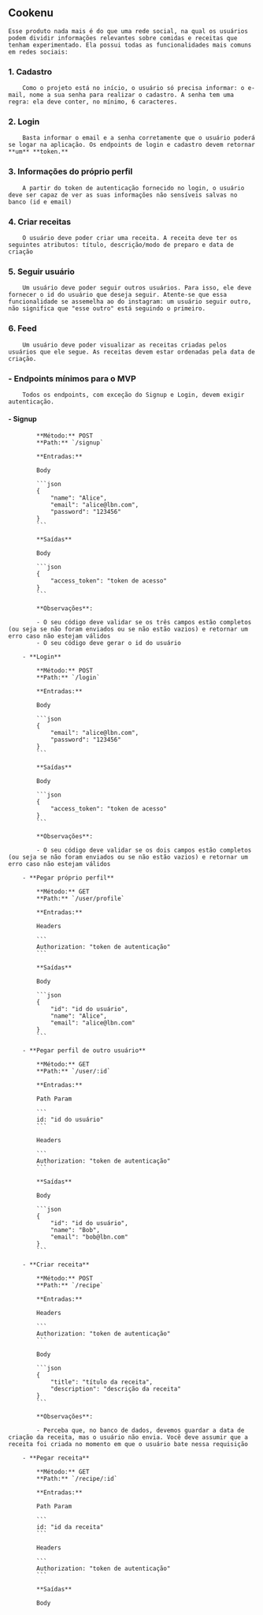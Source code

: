 ## Cookenu

    
    Esse produto nada mais é do que uma rede social, na qual os usuários podem dividir informações relevantes sobre comidas e receitas que tenham experimentado. Ela possui todas as funcionalidades mais comuns em redes sociais:
    
### 1. **Cadastro**
        
        Como o projeto está no início, o usuário só precisa informar: o e-mail, nome a sua senha para realizar o cadastro. A senha tem uma regra: ela deve conter, no mínimo, 6 caracteres. 
        
### 2. **Login**
        
        Basta informar o email e a senha corretamente que o usuário poderá se logar na aplicação. Os endpoints de login e cadastro devem retornar **um** **token.**
        
### 3. **Informações do próprio perfil**
        
        A partir do token de autenticação fornecido no login, o usuário deve ser capaz de ver as suas informações não sensíveis salvas no banco (id e email)
        
### 4. **Criar receitas**
        
        O usuário deve poder criar uma receita. A receita deve ter os seguintes atributos: título, descrição/modo de preparo e data de criação
        
### 5. **Seguir usuário**
        
        Um usuário deve poder seguir outros usuários. Para isso, ele deve fornecer o id do usuário que deseja seguir. Atente-se que essa funcionalidade se assemelha ao do instagram: um usuário seguir outro, não significa que "esse outro" está seguindo o primeiro.
        
### 6. **Feed**
        
        Um usuário deve poder visualizar as receitas criadas pelos usuários que ele segue. As receitas devem estar ordenadas pela data de criação.
        
    
### - **Endpoints mínimos para o MVP**
        
        Todos os endpoints, com exceção do Signup e Login, devem exigir autenticação.
        
#### - **Signup**
            
            **Método:** POST
            **Path:** `/signup`
            
            **Entradas:**
            
            Body
            
            ```json
            {
            	"name": "Alice",
            	"email": "alice@lbn.com",
            	"password": "123456"
            }
            ```
            
            **Saídas**
            
            Body
            
            ```json
            {
            	"access_token": "token de acesso"
            }
            ```
            
            **Observações**:
            
            - O seu código deve validar se os três campos estão completos (ou seja se não foram enviados ou se não estão vazios) e retornar um erro caso não estejam válidos
            - O seu código deve gerar o id do usuário
            
        - **Login**
            
            **Método:** POST
            **Path:** `/login`
            
            **Entradas:**
            
            Body
            
            ```json
            {
            	"email": "alice@lbn.com",
            	"password": "123456"
            }
            ```
            
            **Saídas**
            
            Body
            
            ```json
            {
            	"access_token": "token de acesso"
            }
            ```
            
            **Observações**:
            
            - O seu código deve validar se os dois campos estão completos (ou seja se não foram enviados ou se não estão vazios) e retornar um erro caso não estejam válidos
            
        - **Pegar próprio perfil**
            
            **Método:** GET
            **Path:** `/user/profile`
            
            **Entradas:**
            
            Headers
            
            ```
            Authorization: "token de autenticação"
            ```
            
            **Saídas**
            
            Body
            
            ```json
            {
            	"id": "id do usuário",
            	"name": "Alice",
            	"email": "alice@lbn.com"
            }
            ```
            
        - **Pegar perfil de outro usuário**
            
            **Método:** GET
            **Path:** `/user/:id`
            
            **Entradas:**
            
            Path Param
            
            ```
            id: "id do usuário"
            ```
            
            Headers
            
            ```
            Authorization: "token de autenticação"
            ```
            
            **Saídas**
            
            Body
            
            ```json
            {
            	"id": "id do usuário",
            	"name": "Bob",
            	"email": "bob@lbn.com"
            }
            ```
            
        - **Criar receita**
            
            **Método:** POST
            **Path:** `/recipe`
            
            **Entradas:**
            
            Headers
            
            ```
            Authorization: "token de autenticação"
            ```
            
            Body
            
            ```json
            {
            	"title": "título da receita",
            	"description": "descrição da receita"
            }
            ```
            
            **Observações**:
            
            - Perceba que, no banco de dados, devemos guardar a data de criação da receita, mas o usuário não envia. Você deve assumir que a receita foi criada no momento em que o usuário bate nessa requisição
            
        - **Pegar receita**
            
            **Método:** GET
            **Path:** `/recipe/:id`
            
            **Entradas:**
            
            Path Param
            
            ```
            id: "id da receita"
            ```
            
            Headers
            
            ```
            Authorization: "token de autenticação"
            ```
            
            **Saídas**
            
            Body
